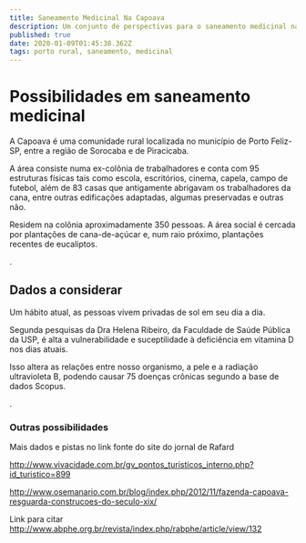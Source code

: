 ```yaml
---
title: Saneamento Medicinal Na Capoava
description: Um conjunto de perspectivas para o saneamento medicinal na Capoava
published: true
date: 2020-01-09T01:45:38.362Z
tags: porto rural, saneamento, medicinal
---
```


# Possibilidades em saneamento medicinal
A Capoava é uma comunidade rural localizada no município de Porto Feliz-SP, entre a região de Sorocaba e de Piracicaba.

A área consiste numa ex-colônia de trabalhadores e conta com 95 estruturas físicas tais como escola, escritórios, cinema, capela, campo de futebol, além de 83 casas que antigamente abrigavam os trabalhadores da cana, entre outras edificações adaptadas, algumas preservadas e outras não.

Residem na colônia aproximadamente 350 pessoas. A área social é cercada por plantações de cana-de-açúcar e, num raio próximo, plantações recentes de eucaliptos.

.
## Dados a considerar

Um hábito atual, as pessoas vivem privadas de sol em seu dia a dia.

Segunda pesquisas da Dra Helena Ribeiro, da Faculdade de Saúde Pública da USP, é alta a vulnerabilidade e suceptilidade à deficiência em vitamina D nos dias atuais.

Isso altera as relações entre nosso organismo, a pele e a radiação ultravioleta B, podendo causar 75 doenças crônicas segundo a base de dados Scopus.

.
### Outras possibilidades



Mais dados e pistas no link fonte do site do jornal de Rafard

http://www.vivacidade.com.br/gv_pontos_turisticos_interno.php?id_turistico=899

http://www.osemanario.com.br/blog/index.php/2012/11/fazenda-capoava-resguarda-construcoes-do-seculo-xix/


Link para citar
http://www.abphe.org.br/revista/index.php/rabphe/article/view/132

